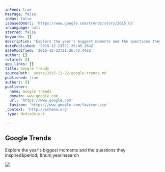 ```yaml
---
inFeed: true
hasPage: false
inNav: false
isBasedOnUrl: 'https://www.google.com/trends/story/2015_US'
inLanguage: null
starred: false
keywords: []
description: "Explore the year's biggest moments and the questions they inspired. #yearinsearch"
datePublished: '2015-12-23T21:26:45.364Z'
dateModified: '2015-12-23T21:26:42.442Z'
author: []
related: []
app_links: []
title: Google Trends
sourcePath: _posts/2015-12-22-google-trends.md
published: true
authors: []
publisher:
  name: Google Trends
  domain: www.google.com
  url: 'https://www.google.com'
  favicon: 'https://www.google.com/favicon.ico'
_context: 'http://schema.org'
_type: MediaObject

---
```

<article style=""><h1>Google Trends</h1><p>Explore the year's biggest moments and the questions they inspired&amp;period; &amp;num;yearinsearch</p><img src="https://gstatic.com/images/branding/googleg/1x/googleg_standard_color_128dp.png" /></article>